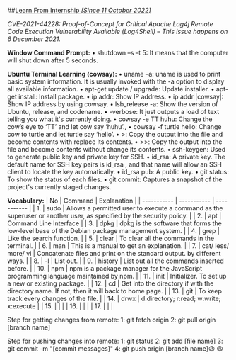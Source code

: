 ##<u>Learn From Internship *[Since 11 October 2022]*</u>

*CVE-2021-44228: Proof-of-Concept for Critical Apache Log4j Remote Code Execution Vulnerability Available (Log4Shell) – This issue happens on 6 December 2021.*

**Window Command Prompt:**
•	shutdown –s –t 5: It means that the computer will shut down after 5 seconds.

**Ubuntu Terminal Learning (cowsay):**
•	uname –a: uname is used to print basic system information. It is usually invoked with the -a option to display all available information.
•	apt-get update / upgrade: Update installer.
•	apt-get install: Install package.
•	ip addr: Show IP address.
•	ip addr |cowsay|: Show IP address by using cowsay.
•	lsb_release -a: Show the version of Ubuntu, release, and codename.
•	-verbose: It just outputs a load of text telling you what it's currently doing.
•	cowsay -e TT huhu: Change the cow’s eye to ‘TT’ and let cow say ‘huhu’.,
•	cowsay -f turtle hello: Change cow to turtle and let turtle say ‘hello’.
•	>: Copy the output into the file and become contents with replace its contents.
•	>>: Copy the output into the file and become contents without change its contents.
•	ssh-keygen: Used to generate public key and private key for SSH.
•	id_rsa: A private key. The default name for SSH key pairs is id_rsa , and that name will allow an SSH client to locate the key automatically. 
•	id_rsa pub: A public key.
•   git status: To show the status of each files.
•   git commit: Captures a snapshot of the project's currently staged changes.

**Vocabulary:**
| No | Command | Explanation |
| ----------- | ----------- | ----------- |
| 1. | sudo | Allows a permitted user to execute a command as the superuser or another user, as specified by the security policy.   |
| 2. | apt | Command Line Interface |
| 3. | dpkg | dpkg is the software that forms the low-level base of the Debian package management system. |
| 4. | grep | Like the search function. |
| 5. | clear | To clear all the commands in the terminal. |
| 6. | man | This is a manual to get an explanation. |
| 7. | cat/ less/ more/ vi | Concatenate files and print on the standard output. by different ways. |
| 8. | -l | List out. |
| 9. | history | List out all the commands inserted before. |
| 10. | npm | npm is a package manager for the JavaScript programming language maintained by npm. |
| 11. | init | Initializer. To set up a new or existing package. |
| 12. | cd | Get into the directory if with the directory name. If not, then it will back to home page. |
| 13. | git | To keep track every changes of the file. |
| 14. | drwx | d:directory; r:read; w:write; x:execute |
| 15. |  |  |
| 16. |  |  |
| 17. |  |  |

Step for getting changes from remote:
1: git fetch origin
2: git pull origin [branch name]

Step for pushing changes into remote:
1: git status
2: git add [file name]
3: git commit -m "[commit messages]"
4: git push origin [branch name]:laughing:
:satisfied: